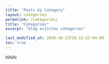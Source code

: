 ```yaml
---
title: "Posts by Category"
layout: categories
permalink: /categories/
title: "Categories"
excerpt: "blog aritcles categories"

last_modified_at: 2020-10-23T10:15:22-04:00
toc: true
---
```


hihihi